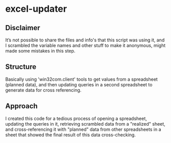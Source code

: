 # excel-updater

## Disclaimer
It’s not possible to share the files and info's that this script was using it, and I scrambled the variable names and other stuff to make it anonymous, might made some mistakes in this step.

## Structure
Basically using 'win32com.client' tools to get values from a spreadsheet (planned data), and then updating queries in a second spreadsheet to generate data for cross referencing.

## Approach
I created this code for a tedious process of opening a spreadsheet, updating the queries in it, retrieving scrambled data from a "realized" sheet, and cross-referencing it with "planned" data from other spreadsheets in a sheet that showed the final result of this data cross-checking.
